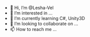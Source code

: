 - 👋 Hi, I’m @Lesha-Vel
- 👀 I’m interested in ...
- 🌱 I’m currently learning C#, Unity3D
- 💞️ I’m looking to collaborate on ...
- 📫 How to reach me ...

<!---
Lesha-Vel/Lesha-Vel is a ✨ special ✨ repository because its `README.md` (this file) appears on your GitHub profile.
You can click the Preview link to take a look at your changes.
--->
